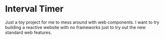 # Interval Timer

Just a toy project for me to mess around with web components. I want to try building a reactive website with no frameworks
just to try out the new standard web features.

